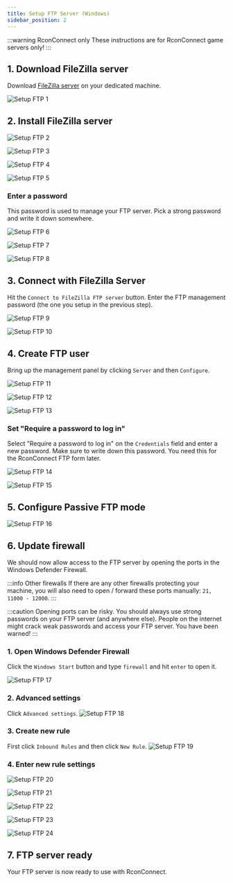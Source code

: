 ```yaml
---
title: Setup FTP Server (Windows)
sidebar_position: 2
---
```


:::warning RconConnect only
These instructions are for RconConnect game servers only!
:::

## 1. Download FileZilla server
Download [FileZilla server](https://filezilla-project.org/download.php?type=server) on your dedicated machine.

![Setup FTP 1](/img/getting_started/rconconnect/getting_started/setup_ftp_1.jpeg)

## 2. Install FileZilla server

![Setup FTP 2](/img/getting_started/rconconnect/getting_started/setup_ftp_2.jpeg)

![Setup FTP 3](/img/getting_started/rconconnect/getting_started/setup_ftp_3.jpeg)

![Setup FTP 4](/img/getting_started/rconconnect/getting_started/setup_ftp_4.jpeg)

![Setup FTP 5](/img/getting_started/rconconnect/getting_started/setup_ftp_5.jpeg)

### Enter a password
This password is used to manage your FTP server. Pick a strong password and write it down somewhere.

![Setup FTP 6](/img/getting_started/rconconnect/getting_started/setup_ftp_6.jpeg)

![Setup FTP 7](/img/getting_started/rconconnect/getting_started/setup_ftp_7.jpeg)

![Setup FTP 8](/img/getting_started/rconconnect/getting_started/setup_ftp_8.jpeg)

## 3. Connect with FileZilla Server
Hit the `Connect to FileZilla FTP server` button. Enter the FTP management password (the one you setup in the previous step).

![Setup FTP 9](/img/getting_started/rconconnect/getting_started/setup_ftp_9.jpeg)

![Setup FTP 10](/img/getting_started/rconconnect/getting_started/setup_ftp_10.jpeg)

## 4. Create FTP user
Bring up the management panel by clicking `Server` and then `Configure`.

![Setup FTP 11](/img/getting_started/rconconnect/getting_started/setup_ftp_11.jpeg)

![Setup FTP 12](/img/getting_started/rconconnect/getting_started/setup_ftp_12.jpeg)

![Setup FTP 13](/img/getting_started/rconconnect/getting_started/setup_ftp_13.jpeg)

### Set "Require a password to log in"
Select "Require a password to log in" on the `Credentials` field and enter a new password.
Make sure to write down this password. You need this for the RconConnect FTP form later.

![Setup FTP 14](/img/getting_started/rconconnect/getting_started/setup_ftp_14.jpeg)

![Setup FTP 15](/img/getting_started/rconconnect/getting_started/setup_ftp_15.jpeg)

## 5. Configure Passive FTP mode

![Setup FTP 16](/img/getting_started/rconconnect/getting_started/setup_ftp_16.jpeg)

## 6. Update firewall
We should now allow access to the FTP server by opening the ports in the Windows Defender Firewall. 

:::info Other firewalls
If there are any other firewalls protecting your machine, you will also need to open / forward these ports manually: `21, 11000 - 12000`.
:::

:::caution
Opening ports can be risky. You should always use strong passwords on your FTP server (and anywhere else). People on the internet might crack weak passwords and access your FTP server.
You have been warned!
:::

### 1. Open Windows Defender Firewall
Click the `Windows Start` button and type `firewall` and hit `enter` to open it.

![Setup FTP 17](/img/getting_started/rconconnect/getting_started/setup_ftp_17.jpeg)

### 2. Advanced settings
Click `Advanced settings`.
![Setup FTP 18](/img/getting_started/rconconnect/getting_started/setup_ftp_18.jpeg)

### 3. Create new rule
First click `Inbound Rules` and then click `New Rule`.
![Setup FTP 19](/img/getting_started/rconconnect/getting_started/setup_ftp_19.jpeg)

### 4. Enter new rule settings

![Setup FTP 20](/img/getting_started/rconconnect/getting_started/setup_ftp_20.jpeg)

![Setup FTP 21](/img/getting_started/rconconnect/getting_started/setup_ftp_21.jpeg)

![Setup FTP 22](/img/getting_started/rconconnect/getting_started/setup_ftp_22.jpeg)

![Setup FTP 23](/img/getting_started/rconconnect/getting_started/setup_ftp_23.jpeg)

![Setup FTP 24](/img/getting_started/rconconnect/getting_started/setup_ftp_24.jpeg)

## 7. FTP server ready
Your FTP server is now ready to use with RconConnect.